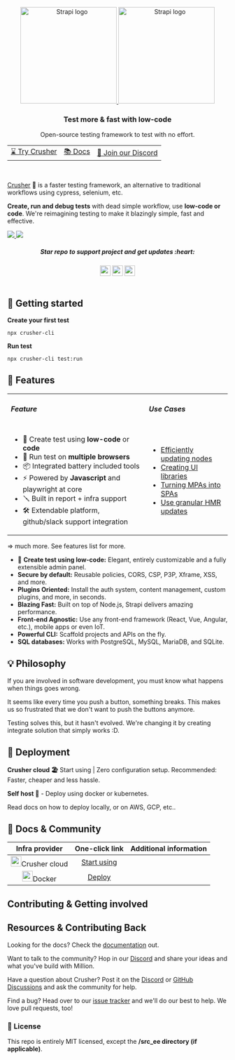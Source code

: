 <p align="center">
  <p align="center">
  <a href="https://strapi.io/#gh-light-mode-only">
    <img src="https://i.imgur.com/EhNlMyB.png" width="220px" alt="Strapi logo" />
  </a>
  <a href="https://strapi.io/#gh-dark-mode-only">
    <img src="https://i.imgur.com/AAjf4pL.png"  width="220px" alt="Strapi logo" />
  </a>
</p>
</p>


<h3 align="center">Test more & fast with low-code</h3>
<p align="center">Open-source testing framework to test with no effort.</p>

<div align="center">
  <table>
    <tbody>
      <tr>
         <td>
          <a href="#-start-using-crusher">⌛ Try Crusher</a>
        </td>
        <td>
          <a href="https://millionjs.org">📚 Docs</a>
        </td>
        <td>
          <a href="https://discord.gg/X9yFbcV2rF">💬 Join our Discord</a>
        </td>
      </tr>
    </tbody>
  </table>
  </div>
<br />

[Crusher](https://crusher.dev) 🦖 is a faster  testing framework, an alternative to traditional workflows using cypress, selenium, etc.

**Create, run and debug tests** with dead simple workflow, use **low-code or code**. We're reimagining testing to make it blazingly simple, fast and effective.


  <a href="https://strapi.io/#gh-light-mode-only">
  <img src="https://i.imgur.com/nqE0S1B.png"/>
  </a>
  <a href="https://strapi.io/#gh-dark-mode-only">
    <img src="https://i.imgur.com/qQ2uda9.png"  />
  </a>


<div>
<h5  align="center"> Star repo to support project and get updates :heart: </h5>
</div>

<div align="center">
  <img src="https://img.shields.io/github/stars/crusherdev/crusher.svg?style=social&label=Star" height="24"/>  
    <img src="https://img.shields.io/github/forks/crusherdev/crusher.svg?style=social&label=Fork" height="24"/>
     <img src="https://img.shields.io/github/watchers/crusherdev/crusher.svg?style=social&label=Watch" height="24"/>
</div>


<br/>



## 🚀 Getting started

**Create your first test**

```
npx crusher-cli
```


**Run test**

```
npx crusher-cli test:run
```


## 🦖 Features

<table>
  <tbody>
    <tr>
      <td>
        <h5>Feature</h5>
      </td>
      <td>
        <h5>Use Cases</h5>
      </td>
    </tr>
    <tr>
      <td>
        <ul>
            <li>🦁 Create test using <strong>low-code</strong> or  <strong>code</strong></li>
          <li>🌱 Run test on <strong>multiple browsers</strong></li>
          <li>📦 Integrated battery included tools</li>
          <li>⚡ Powered by <strong>Javascript</strong> and playwright at core</li>
          <li>🪛 Built in report + infra support</li>
          <li>🛠️ Extendable platform, github/slack support integration</li>
        </ul>
      </td>
      <td>
        <ul>
          <li><a href="https://millionjs.org/docs/api/basics/render">Efficiently updating nodes</a></li>
          <li><a href="https://github.com/aidenybai/hacky">Creating UI libraries</a></li>
          <li><a href="https://millionjs.org/docs/api/extra/router">Turning MPAs into SPAs</a></li>
          <li><a href="https://millionjs.org/docs/tooling/ssg-ssr">Use granular HMR updates</a></li>
        </ul>
      </td>
    </tr>
  </tbody>
</table>

=> much more. See features list for more.


- 🦁 **Create test using low-code:** Elegant, entirely customizable and a fully extensible admin panel.
- **Secure by default:** Reusable policies, CORS, CSP, P3P, Xframe, XSS, and more.
- **Plugins Oriented:** Install the auth system, content management, custom plugins, and more, in seconds.
- **Blazing Fast:** Built on top of Node.js, Strapi delivers amazing performance.
- **Front-end Agnostic:** Use any front-end framework (React, Vue, Angular, etc.), mobile apps or even IoT.
- **Powerful CLI:** Scaffold projects and APIs on the fly.
- **SQL databases:** Works with PostgreSQL, MySQL, MariaDB, and SQLite.

## 💡 Philosophy

If you are involved in software development, you must know what happens when things goes wrong. 

It seems like every time you push a button, something breaks. This makes us so frustrated that we don't want to push the buttons anymore.

Testing solves this, but it hasn't evolved. We're changing it by creating integrate solution that simply works :D.


## 🧱 Deployment

**Crusher cloud 🏖️** Start using |  Zero configuration setup. Recommended: Faster, cheaper and less hassle.

**Self host 🧱** - Deploy using docker or kubernetes. 

Read docs on how to deploy locally, or on AWS, GCP, etc..


## 📝 Docs & Community
|                                   **Infra provider**                                   |                                **One-click link**                                | **Additional information** |
| :------------------------------------------------------------------------------------: | :------------------------------------------------------------------------------: | :------------------------: |
| <div style=""> <img src="https://i.imgur.com/x2v2EpM.png" height="24px"/>Crusher cloud </div> | [Start using](https://app.crusher.dev) |                            |
| <div style=""> <img src="https://i.imgur.com/x2v2EpM.png" height="24px"/>Docker </div> | [Deploy](https://docs.crusher.dev/docs/self-host/how-to-setup-crusher-on-docker) |                            |



## Contributing & Getting involved


## Resources & Contributing Back

Looking for the docs? Check the [documentation](https://millionjs.org) out.

Want to talk to the community? Hop in our [Discord](https://discord.gg/X9yFbcV2rF) and share your ideas and what you've build with Million.

Have a question about Crusher? Post it on the [Discord](https://discord.gg/X9yFbcV2rF) or [GitHub Discussions](https://github.com/aidenybai/million/discussions) and ask the community for help.

Find a bug? Head over to our [issue tracker](https://github.com/aidenybai/million/issues) and we'll do our best to help. We love pull requests, too!

### 📝 License

This repo is entirely MIT licensed, except the **/src_ee directory (if applicable)**.
